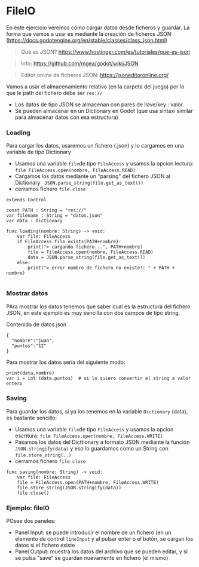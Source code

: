 # FileIO

En este ejercicio veremos cómo cargar datos desde ficheros y guardar. La forma que vamos a usar es mediante la creación de ficheros JSON (https://docs.godotengine.org/en/stable/classes/class_json.html) 
> Qué es JSON? https://www.hostinger.com/es/tutoriales/que-es-json

> Info: https://github.com/mgea/godot/wiki/JSON

> Editor online de ficheros JSON: https://jsoneditoronline.org/

Vamos a usar el almacenamiento relativo (en la carpeta del juego) por lo que le path del fichero debe ser ``res://``

* Los datos de tipo JSON se almacenan con pares de llave/key : valor.
* Se pueden almacenar en un Dictionary en Godot (que usa sintaxi similar para almacenar datos con esa estructura)


### Loading

Para cargar los datos, usaremos un fichero (.json) y lo cargamos en una variable de tipo Dictionary

* Usamos una variable ``file``de tipo ``FileAccess`` y usamos la opcion lectura: `` file FileAccess.open(nombre, FileAccess.READ) `` 
* Cargamos los datos mediante un "parsing" del fichero JSON al Dictionary  `` JSON.parse_string(file.get_as_text())``
* cerramos fichero ``file.close``


```
extends Control

const PATH : String = "res://"
var filename : String = "datos.json"
var data : Dictionary

func loading(nombre: String) -> void:
	var file: FileAccess
	if FileAccess.file_exists(PATH+nombre):
		print("> cargando fichero...", PATH+nombre)
		file = FileAccess.open(nombre, FileAccess.READ)
		data = JSON.parse_string(file.get_as_text())
	else:
		print("> error nombre de fichero no existe!: " + PATH + nombre)
		

```




### Mostrar datos 

PAra mostrar los datos tenemos que saber cual es la estructura del fichero JSON, en este ejemplo es muy sencilla con dos campos de tipo string. 

Contenido de datos.json
```
{
  "nombre":"juan",
  "puntos":"12"
}
```

Para mostrar los datos sería del siguiente modo:

```
print(data.nombre)
var i = int (data.puntos)  # si lo quiero convertir el string a valor entero
```


### Saving 

Para guardar los datos, si ya los tenemos en la variable ``Dictionary`` (data), es bastante sencillo:

* Usamos una variable ``file``de tipo ``FileAccess`` y usamos la opcion escritura: `` file FileAccess.open(nombre, FileAccess.WRITE) `` 
* Pasamos  los datos del Dicttionary a formato  JSON mediante la función  `` JSON.stringify(data)`` y eso lo guardamos como un String con ``file.store_string(..)``
* cerramos fichero ``file.close``

```
func saving(nombre: String) -> void:
	var file: FileAccess
	file = FileAccess.open(PATH+nombre, FileAccess.WRITE)
	file.store_string(JSON.stringify(data))
	file.close()

```


### Ejemplo: fileIO 

POsee dos paneles: 
* Panel Input: se puede introducir el nombre de un fichero (en un elemento de control ``lineInput`` y al pulsar enter o el botón, se cargan los datos si el fichero existe
* Panel Output: muestra los datos del archivo que se pueden editar, y si se pulsa "save" se guardan nuevamente en fichero (el mismo)




